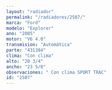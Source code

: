 ```yaml
---
layout: "radiador"
permalink: "/radiadores/2507/"
marca: "Ford"
modelo: "Explorer"
ano: "2005"
motor: "V6 4.0"
transmision: "Automática"
parte: "431384"
clima: "Con clima"
alto: "20 3/4"
ancho: "23 5/8"
observaciones: " Con clima SPORT TRAC"
id: "2507"
---
```


